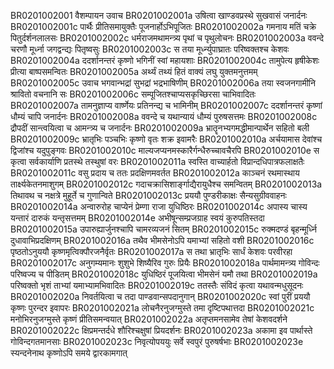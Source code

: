 BR0201002001	वैशम्पायन उवाच
BR0201002001a	उषित्वा खाण्डवप्रस्थे सुखवासं जनार्दनः
BR0201002001c	पार्थैः प्रीतिसमायुक्तैः पूजनार्होऽभिपूजितः
BR0201002002a	गमनाय मतिं चक्रे पितुर्दर्शनलालसः
BR0201002002c	धर्मराजमथामन्त्र्य पृथां च पृथुलोचनः
BR0201002003a	ववन्दे चरणौ मूर्ध्ना जगद्वन्द्यः पितृष्वसुः
BR0201002003c	स तया मूर्ध्न्युपाघ्रातः परिष्वक्तश्च केशवः
BR0201002004a	ददर्शानन्तरं कृष्णो भगिनीं स्वां महायशाः
BR0201002004c	तामुपेत्य हृषीकेशः प्रीत्या बाष्पसमन्वितः
BR0201002005a	अर्थ्यं तथ्यं हितं वाक्यं लघु युक्तमनुत्तमम्
BR0201002005c	उवाच भगवान्भद्रां सुभद्रां भद्रभाषिणीम्
BR0201002006a	तया स्वजनगामीनि श्रावितो वचनानि सः
BR0201002006c	सम्पूजितश्चाप्यसकृच्छिरसा चाभिवादितः
BR0201002007a	तामनुज्ञाप्य वार्ष्णेयः प्रतिनन्द्य च भामिनीम्
BR0201002007c	ददर्शानन्तरं कृष्णां धौम्यं चापि जनार्दनः
BR0201002008a	ववन्दे च यथान्यायं धौम्यं पुरुषसत्तमः
BR0201002008c	द्रौपदीं सान्त्वयित्वा च आमन्त्र्य च जनार्दनः
BR0201002009a	भ्रातॄनभ्यगमद्धीमान्पार्थेन सहितो बली
BR0201002009c	भ्रातृभिः पञ्चभिः कृष्णो वृतः शक्र इवामरैः
BR0201002010a	अर्चयामास देवांश्च द्विजांश्च यदुपुङ्गवः
BR0201002010c	माल्यजप्यनमस्कारैर्गन्धैरुच्चावचैरपि
BR0201002010e	स कृत्वा सर्वकार्याणि प्रतस्थे तस्थुषां वरः
BR0201002011a	स्वस्ति वाच्यार्हतो विप्रान्दधिपात्रफलाक्षतैः
BR0201002011c	वसु प्रदाय च ततः प्रदक्षिणमवर्तत
BR0201002012a	काञ्चनं रथमास्थाय तार्क्ष्यकेतनमाशुगम्
BR0201002012c	गदाचक्रासिशार्ङ्गाद्यैरायुधैश्च समन्वितम्
BR0201002013a	तिथावथ च नक्षत्रे मुहूर्ते च गुणान्विते
BR0201002013c	प्रययौ पुण्डरीकाक्षः सैन्यसुग्रीववाहनः
BR0201002014a	अन्वारुरोह चाप्येनं प्रेम्णा राजा युधिष्ठिरः
BR0201002014c	अपास्य चास्य यन्तारं दारुकं यन्तृसत्तमम्
BR0201002014e	अभीषून्सम्प्रजग्राह स्वयं कुरुपतिस्तदा
BR0201002015a	उपारुह्यार्जुनश्चापि चामरव्यजनं सितम्
BR0201002015c	रुक्मदण्डं बृहन्मूर्ध्नि दुधावाभिप्रदक्षिणम्
BR0201002016a	तथैव भीमसेनोऽपि यमाभ्यां सहितो वशी
BR0201002016c	पृष्ठतोऽनुययौ कृष्णमृत्विक्पौरजनैर्वृतः
BR0201002017a	स तथा भ्रातृभिः सार्धं केशवः परवीरहा
BR0201002017c	अनुगम्यमानः शुशुभे शिष्यैरिव गुरुः प्रियैः
BR0201002018a	पार्थमामन्त्र्य गोविन्दः परिष्वज्य च पीडितम्
BR0201002018c	युधिष्ठिरं पूजयित्वा भीमसेनं यमौ तथा
BR0201002019a	परिष्वक्तो भृशं ताभ्यां यमाभ्यामभिवादितः
BR0201002019c	ततस्तैः संविदं कृत्वा यथावन्मधुसूदनः
BR0201002020a	निवर्तयित्वा च तदा पाण्डवान्सपदानुगान्
BR0201002020c	स्वां पुरीं प्रययौ कृष्णः पुरन्दर इवापरः
BR0201002021a	लोचनैरनुजग्मुस्ते तमा दृष्टिपथात्तदा
BR0201002021c	मनोभिरनुजग्मुस्ते कृष्णं प्रीतिसमन्वयात्
BR0201002022a	अतृप्तमनसामेव तेषां केशवदर्शने
BR0201002022c	क्षिप्रमन्तर्दधे शौरिश्चक्षुषां प्रियदर्शनः
BR0201002023a	अकामा इव पार्थास्ते गोविन्दगतमानसाः
BR0201002023c	निवृत्योपययुः सर्वे स्वपुरं पुरुषर्षभाः
BR0201002023e	स्यन्दनेनाथ कृष्णोऽपि समये द्वारकामगात्
